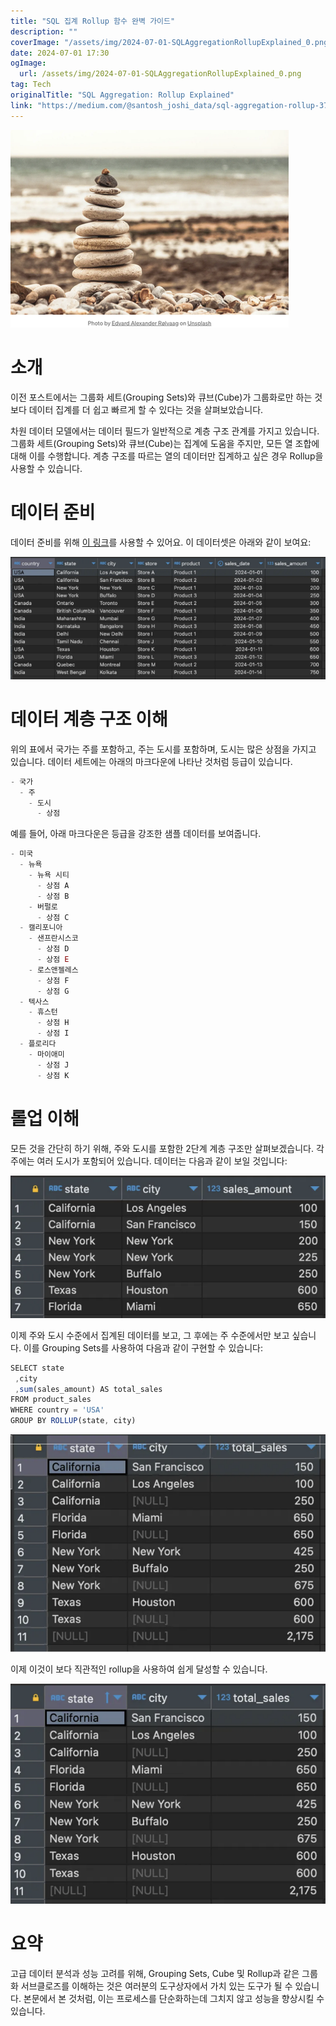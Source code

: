 ```yaml
---
title: "SQL 집계 Rollup 함수 완벽 가이드"
description: ""
coverImage: "/assets/img/2024-07-01-SQLAggregationRollupExplained_0.png"
date: 2024-07-01 17:30
ogImage: 
  url: /assets/img/2024-07-01-SQLAggregationRollupExplained_0.png
tag: Tech
originalTitle: "SQL Aggregation: Rollup Explained"
link: "https://medium.com/@santosh_joshi_data/sql-aggregation-rollup-374e3d939d04"
---
```



![image](/assets/img/2024-07-01-SQLAggregationRollupExplained_0.png)

# 소개

이전 포스트에서는 그룹화 세트(Grouping Sets)와 큐브(Cube)가 그룹화로만 하는 것보다 데이터 집계를 더 쉽고 빠르게 할 수 있다는 것을 살펴보았습니다.

차원 데이터 모델에서는 데이터 필드가 일반적으로 계층 구조 관계를 가지고 있습니다. 그룹화 세트(Grouping Sets)와 큐브(Cube)는 집계에 도움을 주지만, 모든 열 조합에 대해 이를 수행합니다. 계층 구조를 따르는 열의 데이터만 집계하고 싶은 경우 Rollup을 사용할 수 있습니다.

<div class="content-ad"></div>

# 데이터 준비

데이터 준비를 위해 [이 링크](link_here)를 사용할 수 있어요. 이 데이터셋은 아래와 같이 보여요:

![dataset](/assets/img/2024-07-01-SQLAggregationRollupExplained_1.png)

# 데이터 계층 구조 이해

<div class="content-ad"></div>

위의 표에서 국가는 주를 포함하고, 주는 도시를 포함하며, 도시는 많은 상점을 가지고 있습니다. 데이터 세트에는 아래의 마크다운에 나타난 것처럼 등급이 있습니다.

```js
- 국가
  - 주
    - 도시
      - 상점
```

예를 들어, 아래 마크다운은 등급을 강조한 샘플 데이터를 보여줍니다.

```js
- 미국
  - 뉴욕
    - 뉴욕 시티
      - 상점 A
      - 상점 B
    - 버펄로
      - 상점 C
  - 캘리포니아
    - 샌프란시스코
      - 상점 D
      - 상점 E
    - 로스앤젤레스
      - 상점 F
      - 상점 G
  - 텍사스
    - 휴스턴
      - 상점 H
      - 상점 I
  - 플로리다
    - 마이애미
      - 상점 J
      - 상점 K
```

<div class="content-ad"></div>

# 롤업 이해

모든 것을 간단히 하기 위해, 주와 도시를 포함한 2단계 계층 구조만 살펴보겠습니다. 각 주에는 여러 도시가 포함되어 있습니다. 데이터는 다음과 같이 보일 것입니다:

![image](/assets/img/2024-07-01-SQLAggregationRollupExplained_2.png)

이제 주와 도시 수준에서 집계된 데이터를 보고, 그 후에는 주 수준에서만 보고 싶습니다. 이를 Grouping Sets를 사용하여 다음과 같이 구현할 수 있습니다:

<div class="content-ad"></div>

```js
SELECT state
 ,city
 ,sum(sales_amount) AS total_sales
FROM product_sales
WHERE country = 'USA'
GROUP BY ROLLUP(state, city)
```

![SQL Aggregation Rollup Explained](/assets/img/2024-07-01-SQLAggregationRollupExplained_3.png)

이제 이것이 보다 직관적인 rollup을 사용하여 쉽게 달성할 수 있습니다.


<div class="content-ad"></div>

<img src="/assets/img/2024-07-01-SQLAggregationRollupExplained_4.png" />

# 요약

고급 데이터 분석과 성능 고려를 위해, Grouping Sets, Cube 및 Rollup과 같은 그룹화 서브클로즈를 이해하는 것은 여러분의 도구상자에서 가치 있는 도구가 될 수 있습니다. 본문에서 본 것처럼, 이는 프로세스를 단순화하는데 그치지 않고 성능을 향상시킬 수 있습니다.